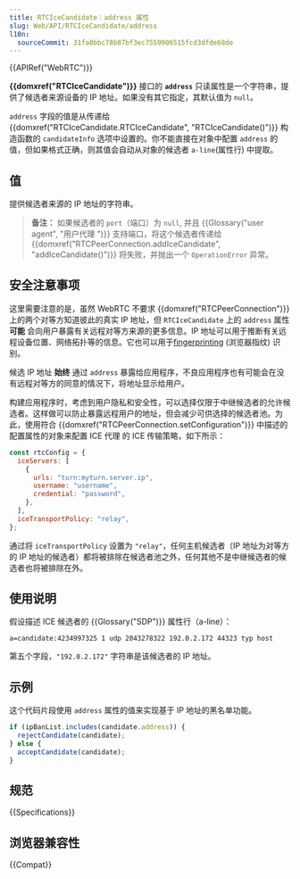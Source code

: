 ```yaml
---
title: RTCIceCandidate：address 属性
slug: Web/API/RTCIceCandidate/address
l10n:
  sourceCommit: 31fa0bbc78b87bf3ec7559906515fcd3dfde68de
---
```


{{APIRef("WebRTC")}}

**{{domxref("RTCIceCandidate")}}** 接口的 **`address`** 只读属性是一个字符串，提供了候选者来源设备的 IP 地址。如果没有其它指定，其默认值为 `null`。

`address` 字段的值是从传递给 {{domxref("RTCIceCandidate.RTCIceCandidate", "RTCIceCandidate()")}} 构造函数的 `candidateInfo` 选项中设置的。你不能直接在对象中配置 `address` 的值，但如果格式正确，则其值会自动从对象的候选者 `a-line`(属性行) 中提取。

## 值

提供候选者来源的 IP 地址的字符串。

> **备注：** 如果候选者的 `port`（端口）为 `null`, 并且 {{Glossary("user agent", "用户代理 ")}} 支持端口，将这个候选者传递给 {{domxref("RTCPeerConnection.addIceCandidate", "addIceCandidate()")}} 将失败，并抛出一个 `OperationError` 异常。

## 安全注意事项

这里需要注意的是，虽然 WebRTC 不要求 {{domxref("RTCPeerConnection")}} 上的两个对等方知道彼此的真实 IP 地址，但 `RTCIceCandidate` 上的 `address` 属性 **可能** 会向用户暴露有关远程对等方来源的更多信息。IP 地址可以用于推断有关远程设备位置、网络拓扑等的信息。它也可以用于[fingerprinting](/zh-CN/docs/Glossary/Fingerprinting) (浏览器指纹) 识别。

候选 IP 地址 **始终** 通过 `address` 暴露给应用程序，不良应用程序也有可能会在没有远程对等方的同意的情况下，将地址显示给用户。

构建应用程序时，考虑到用户隐私和安全性，可以选择仅限于中继候选者的允许候选者。这样做可以防止暴露远程用户的地址，但会减少可供选择的候选者池。为此，使用符合 {{domxref("RTCPeerConnection.setConfiguration")}} 中描述的配置属性的对象来配置 ICE 代理 的 ICE 传输策略，如下所示：

```js
const rtcConfig = {
  iceServers: [
    {
      urls: "turn:myturn.server.ip",
      username: "username",
      credential: "password",
    },
  ],
  iceTransportPolicy: "relay",
};
```

通过将 `iceTransportPolicy` 设置为 `"relay"`，任何主机候选者（IP 地址为对等方的 IP 地址的候选者）都将被排除在候选者池之外，任何其他不是中继候选者的候选者也将被排除在外。

## 使用说明

假设描述 ICE 候选者的 {{Glossary("SDP")}} 属性行（a-line）：

```plain
a=candidate:4234997325 1 udp 2043278322 192.0.2.172 44323 typ host
```

第五个字段，`"192.0.2.172"` 字符串是该候选者的 IP 地址。

## 示例

这个代码片段使用 `address` 属性的值来实现基于 IP 地址的黑名单功能。

```js
if (ipBanList.includes(candidate.address)) {
  rejectCandidate(candidate);
} else {
  acceptCandidate(candidate);
}
```

## 规范

{{Specifications}}

## 浏览器兼容性

{{Compat}}
